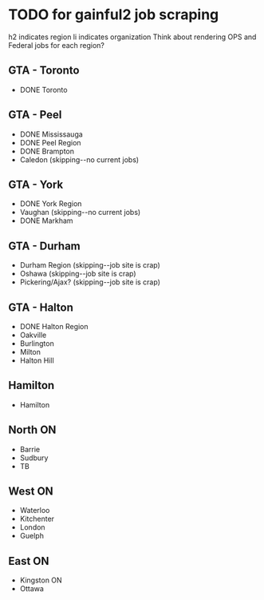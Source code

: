 # TODO for gainful2 job scraping
h2 indicates region
li indicates organization
Think about rendering OPS and Federal jobs for each region?

## GTA - Toronto
- DONE Toronto

## GTA - Peel
- DONE Mississauga
- DONE Peel Region
- DONE Brampton
- Caledon (skipping--no current jobs)

## GTA - York
- DONE York Region
- Vaughan (skipping--no current jobs)
- DONE Markham

## GTA - Durham
- Durham Region (skipping--job site is crap)
- Oshawa (skipping--job site is crap)
- Pickering/Ajax? (skipping--job site is crap)

## GTA - Halton
- DONE Halton Region
- Oakville
- Burlington
- Milton
- Halton Hill

## Hamilton
- Hamilton

## North ON
- Barrie
- Sudbury
- TB

## West ON
- Waterloo
- Kitchenter
- London
- Guelph

## East ON
- Kingston ON
- Ottawa
